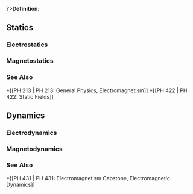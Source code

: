 ?>**Definition**:

## Statics
### Electrostatics

### Magnetostatics

### See Also
*[[PH 213 | PH 213: General Physics, Electromagnetism]]
*[[PH 422 | PH 422: Static Fields]]

## Dynamics
### Electrodynamics

### Magnetodynamics

### See Also
*[[PH 431 | PH 431: Electromagnetism Capstone, Electromagnetic Dynamics]]
